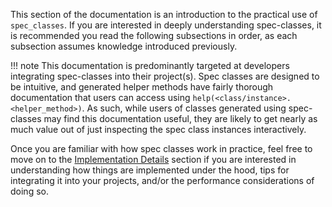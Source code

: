 This section of the documentation is an introduction to the practical use of
`spec_classes`. If you are interested
in deeply understanding spec-classes, it is recommended you read the following
subsections in order, as each subsection assumes knowledge introduced
previously.

!!! note
    This documentation is predominantly targeted at developers integrating
    spec-classes into their project(s). Spec classes are designed to be
    intuitive, and generated helper methods have fairly thorough documentation
    that users can access using `help(<class/instance>.<helper_method>)`. As
    such, while users of classes generated using spec-classes may find this
    documentation useful, they are likely to get nearly as much value out of
    just inspecting the spec class instances interactively.

Once you are familiar with how spec classes work in practice, feel free to move
on to the [Implementation Details](../implementation/index.md) section if you
are interested in understanding how things are implemented under the hood, tips
for integrating it into your projects, and/or the performance considerations of
doing so.
